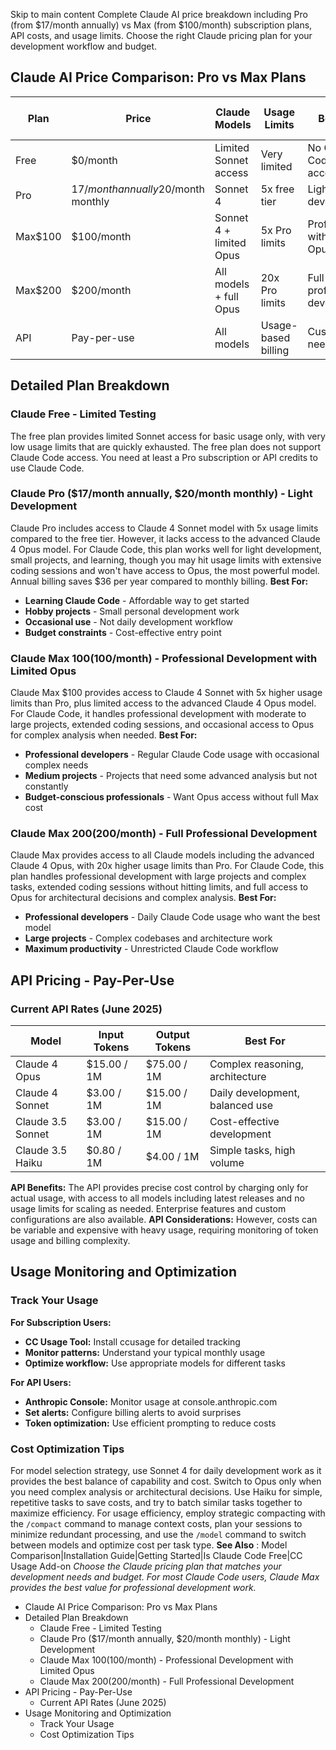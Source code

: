 Skip to main content
Complete Claude AI price breakdown including Pro (from $17/month annually) vs Max (from $100/month) subscription plans, API costs, and usage limits. Choose the right Claude pricing plan for your development workflow and budget.
## Claude AI Price Comparison: Pro vs Max Plans​
Plan| Price| Claude Models| Usage Limits| Best For| Claude Code Rating  
---|---|---|---|---|---  
Free| $0/month| Limited Sonnet access| Very limited| No Claude Code access  
Pro| $17/month annually$20/month monthly| Sonnet 4| 5x free tier| Light development  
Max$100| $100/month| Sonnet 4 + limited Opus| 5x Pro limits| Professional with some Opus  
Max$200| $200/month| All models + full Opus| 20x Pro limits| Full professional development  
API| Pay-per-use| All models| Usage-based billing| Custom needs  
## Detailed Plan Breakdown​
### Claude Free - Limited Testing​
The free plan provides limited Sonnet access for basic usage only, with very low usage limits that are quickly exhausted. The free plan does not support Claude Code access. You need at least a Pro subscription or API credits to use Claude Code.
### Claude Pro ($17/month annually, $20/month monthly) - Light Development​
Claude Pro includes access to Claude 4 Sonnet model with 5x usage limits compared to the free tier. However, it lacks access to the advanced Claude 4 Opus model. For Claude Code, this plan works well for light development, small projects, and learning, though you may hit usage limits with extensive coding sessions and won't have access to Opus, the most powerful model. Annual billing saves $36 per year compared to monthly billing.
**Best For:**
  * **Learning Claude Code** - Affordable way to get started
  * **Hobby projects** - Small personal development work
  * **Occasional use** - Not daily development workflow
  * **Budget constraints** - Cost-effective entry point


### Claude Max $100 ($100/month) - Professional Development with Limited Opus​
Claude Max $100 provides access to Claude 4 Sonnet with 5x higher usage limits than Pro, plus limited access to the advanced Claude 4 Opus model. For Claude Code, it handles professional development with moderate to large projects, extended coding sessions, and occasional access to Opus for complex analysis when needed.
**Best For:**
  * **Professional developers** - Regular Claude Code usage with occasional complex needs
  * **Medium projects** - Projects that need some advanced analysis but not constantly
  * **Budget-conscious professionals** - Want Opus access without full Max cost


### Claude Max $200 ($200/month) - Full Professional Development​
Claude Max provides access to all Claude models including the advanced Claude 4 Opus, with 20x higher usage limits than Pro. For Claude Code, this plan handles professional development with large projects and complex tasks, extended coding sessions without hitting limits, and full access to Opus for architectural decisions and complex analysis.
**Best For:**
  * **Professional developers** - Daily Claude Code usage who want the best model
  * **Large projects** - Complex codebases and architecture work
  * **Maximum productivity** - Unrestricted Claude Code workflow


## API Pricing - Pay-Per-Use​
### Current API Rates (June 2025)​
Model| Input Tokens| Output Tokens| Best For  
---|---|---|---  
Claude 4 Opus| $15.00 / 1M| $75.00 / 1M| Complex reasoning, architecture  
Claude 4 Sonnet| $3.00 / 1M| $15.00 / 1M| Daily development, balanced use  
Claude 3.5 Sonnet| $3.00 / 1M| $15.00 / 1M| Cost-effective development  
Claude 3.5 Haiku| $0.80 / 1M| $4.00 / 1M| Simple tasks, high volume  
**API Benefits:** The API provides precise cost control by charging only for actual usage, with access to all models including latest releases and no usage limits for scaling as needed. Enterprise features and custom configurations are also available.
**API Considerations:** However, costs can be variable and expensive with heavy usage, requiring monitoring of token usage and billing complexity.
## Usage Monitoring and Optimization​
### Track Your Usage​
**For Subscription Users:**
  * **CC Usage Tool:** Install ccusage for detailed tracking
  * **Monitor patterns:** Understand your typical monthly usage
  * **Optimize workflow:** Use appropriate models for different tasks


**For API Users:**
  * **Anthropic Console:** Monitor usage at console.anthropic.com
  * **Set alerts:** Configure billing alerts to avoid surprises
  * **Token optimization:** Use efficient prompting to reduce costs


### Cost Optimization Tips​
For model selection strategy, use Sonnet 4 for daily development work as it provides the best balance of capability and cost. Switch to Opus only when you need complex analysis or architectural decisions. Use Haiku for simple, repetitive tasks to save costs, and try to batch similar tasks together to maximize efficiency.
For usage efficiency, employ strategic compacting with the `/compact` command to manage context costs, plan your sessions to minimize redundant processing, and use the `/model` command to switch between models and optimize cost per task type.
**See Also** : Model Comparison|Installation Guide|Getting Started|Is Claude Code Free|CC Usage Add-on
_Choose the Claude pricing plan that matches your development needs and budget. For most Claude Code users, Claude Max provides the best value for professional development work._
  * Claude AI Price Comparison: Pro vs Max Plans
  * Detailed Plan Breakdown
    * Claude Free - Limited Testing
    * Claude Pro ($17/month annually, $20/month monthly) - Light Development
    * Claude Max $100 ($100/month) - Professional Development with Limited Opus
    * Claude Max $200 ($200/month) - Full Professional Development
  * API Pricing - Pay-Per-Use
    * Current API Rates (June 2025)
  * Usage Monitoring and Optimization
    * Track Your Usage
    * Cost Optimization Tips


